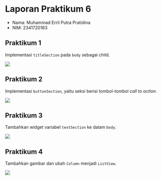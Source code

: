 # Laporan Praktikum 6

- Nama: Muhammad Erril Putra Pratidina
- NIM: 2341720183

## Praktikum 1

Implementasi `titleSection` pada `body` sebagai child.

![](attachments/Screenshot%202025-10-14%20153051.png)


## Praktikum 2

Implementasi `buttonSection`, yaitu seksi berisi tombol-tombol *call to action*.

![](attachments/Screenshot%202025-10-14%20153307.png)

## Praktikum 3

Tambahkan widget variabel `textSection` ke dalam `body`.

![](attachments/Screenshot%202025-10-14%20153400.png)


## Praktikum 4

Tambahkan gambar dan ubah `Column` menjadi `ListView`.

![](attachments/Screenshot%202025-10-14%20153448.png)